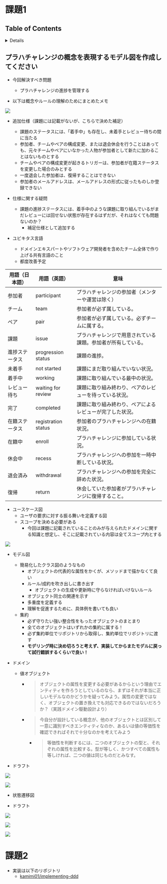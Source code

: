 # 課題1

## Table of Contents
<!-- START doctoc generated TOC please keep comment here to allow auto update -->
<!-- DON'T EDIT THIS SECTION, INSTEAD RE-RUN doctoc TO UPDATE -->
<details>
<summary>Details</summary>

  - [プラハチャレンジの概念を表現するモデル図を作成してください](#%E3%83%97%E3%83%A9%E3%83%8F%E3%83%81%E3%83%A3%E3%83%AC%E3%83%B3%E3%82%B8%E3%81%AE%E6%A6%82%E5%BF%B5%E3%82%92%E8%A1%A8%E7%8F%BE%E3%81%99%E3%82%8B%E3%83%A2%E3%83%87%E3%83%AB%E5%9B%B3%E3%82%92%E4%BD%9C%E6%88%90%E3%81%97%E3%81%A6%E3%81%8F%E3%81%A0%E3%81%95%E3%81%84)
- [課題2](#%E8%AA%B2%E9%A1%8C2)

</details>
<!-- END doctoc generated TOC please keep comment here to allow auto update -->

## プラハチャレンジの概念を表現するモデル図を作成してください

- 今回解決すべき問題
  - プラハチャレンジの進捗を管理する

- 以下は概念やルールの理解のためにまとめたメモ

![](../../assets/praha_challenge_note.jpg)

- 追加仕様（課題には記載がないが、こちらで決めた補足）
  - 課題のステータスには、「着手中」も存在し、未着手とレビュー待ちの間に当たる
  - 参加者、チームやペアの構成変更、または退会休会を行うことはあっても、元々チームやペアにいなかった人物が参加者として新たに加わることはないものとする
  - チームやペアの構成変更が起きるトリガーは、参加者が在籍ステータスを変更した場合のみとする
  - 一度退会した参加者は、復帰することはできない
  - 参加者のメールアドレスは、メールアドレスの形式に従ったものしか登録できない
- 仕様に関する疑問
  - 課題の進捗ステータスには、着手中のような課題に取り組んでいるがまだレビューには回せない状態が存在するはずだが、それはなくても問題ないのか？
    - 補足仕様として追加する

- ユビキタス言語
  - ドメインエキスパートやソフトウェア開発者を含めたチーム全体で作り上げる共有言語のこと
  - 都度改善予定

|用語（日本語）|用語（英語）|意味|
|------------|--------------|---------------------|
|参加者|participant|プラハチャレンジの参加者（メンターや運営は除く）|
|チーム|team|参加者が必ず属している。|
|ペア|pair|参加者が必ず属している。必ずチームに属する。|
|課題|issue|プラハチャレンジで用意されている課題。参加者が所有している。|
|進捗ステータス|progression status|課題の進捗。|
|未着手|not started|課題にまだ取り組んでいない状況。|
|着手中|working|課題に取り組んでいる最中の状況。|
|レビュー待ち|waiting for review|課題に取り組み終わり、ペアのレビューを待っている状況。|
|完了|completed|課題に取り組み終わり、ペアによるレビューが完了した状況。|
|在籍ステータス|registration status|参加者のプラハチャレンジへの在籍状況。|
|在籍中|enroll|プラハチャレンジに参加している状況。|
|休会中|recess|プラハチャレンジへの参加を一時中断している状況。|
|退会済み|withdrawal|プラハチャレンジへの参加を完全に辞めた状況。|
|復帰|return|休会していた参加者がプラハチャレンジに復帰すること。|

- ユースケース図
  - ユーザの要求に対する振る舞いを定義する図
  - スコープを決める必要がある
    - 今回は課題に記載されていることのみが与えられたドメインに関する知識と想定し、そこに記載されている内容は全てスコープ内とする

<!-- ![](../../assets/praha_challenge_usecase.png) -->
![](./usecase.drawio.svg)

- モデル図
  - 簡易化したクラス図のようなもの
    - オブジェクトの代表的な属性をかくが、メソッドまで描かなくて良い
    - ルール/成約を吹き出しに書き出す
      - オブジェクトの生成や更新時に守らなければいけないルール
    - オブジェクト同士の関連を示す
    - 多重度を定義する
    - 理解を促進するために、具体例を書いても良い
  - 集約
    - 必ず守りたい強い整合性をもったオブジェクトのまとまり
    - 全てのオブジェクトはいずれかの集約に属する！
    - 必ず集約単位でリポジトリから取得し、集約単位でリポジトリに渡す
    - **モデリング時に決め切ろうと考えず、実装してからまたモデルに戻って試行錯誤するくらいで良い！**

- ドメイン
  - 値オブジェクト
    - > オブジェクトの属性を変更する必要があるからという理由でエンティティを作ろうとしているのなら、まずはそれが本当に正しいモデルなのかどうかを疑ってみよう。属性の変更ではなく、オブジェクトの置き換えでも対応できるのではないだろうか？（実践ドメイン駆動設計より）
    - > 今自分が設計している概念が、他のオブジェクトとは区別して一意に識別すべきエンティティなのか、あるいは値の等価性を確認できればそれで十分なのかを考えてみよう
      - > 等価性を判断するには、二つのオブジェクトの型と、それぞれの属性を比較する。型が等しく、かつすべての属性も等しければ、二つの値は同じものだとみなす。

- ドラフト

![](../../assets/domain_model_draft.jpg)

![](../assets/../../assets/ドメインモデル図.png)

- 状態遷移図

- ドラフト

![](../../assets/state_machine_draft.jpg)

![](../../assets/在籍ステータス状態遷移図.png)

![](../../assets/進捗ステータス状態遷移図.png)

# 課題2

- 実装は以下のリポジトリ
  - [kamimi01/implementing-ddd](https://github.com/kamimi01/implementing-ddd)